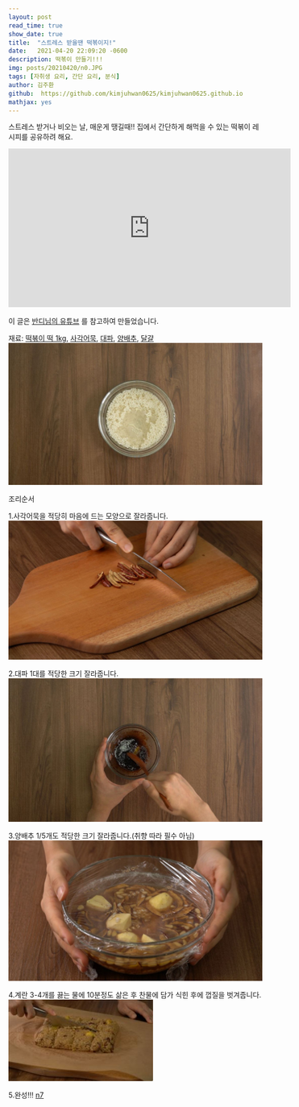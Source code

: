 ```yaml
---
layout: post
read_time: true
show_date: true
title:  "스트레스 받을땐 떡볶이지!"
date:   2021-04-20 22:09:20 -0600
description: 떡볶이 만들기!!!
img: posts/20210420/n0.JPG
tags: [자취생 요리, 간단 요리, 분식]
author: 김주환
github:  https://github.com/kimjuhwan0625/kimjuhwan0625.github.io
mathjax: yes
---
```

스트레스 받거나 비오는 날, 매운게 땡길때!! 집에서 간단하게 해먹을 수 있는 떡볶이 레시피를 공유하려 해요.

<iframe width="560" height="315" src="https://www.youtube.com/watch?v=aIgelu5E608" title="YouTube video player" frameborder="0" allow="accelerometer; autoplay; clipboard-write; encrypted-media; gyroscope; picture-in-picture" allowfullscreen></iframe>

이 글은 [반디님의 유튜브](https://www.youtube.com/watch?v=aIgelu5E608) 를 참고하여 만들었습니다. 

재료: [떡볶이 떡 1kg](https://www.coupang.com/vp/products/1548173516?itemId=2650025169&vendorItemId=70640893745&pickType=COU_PICK&q=%EB%96%A1%EB%B3%B6%EC%9D%B4+%EB%96%A1&itemsCount=36&searchId=72f39bd5adac4df0b0051eebc1d7d43a&rank=1), [사각어묵](https://www.coupang.com/vp/products/305534661?itemId=962884565&vendorItemId=5365567200&pickType=COU_PICK&q=%EC%82%AC%EA%B0%81+%EC%96%B4%EB%AC%B5&itemsCount=36&searchId=16e9559ead414f25a8c5e1cfec5f98fa&rank=0), [대파](https://www.coupang.com/vp/products/4697181065?itemId=5911958170&vendorItemId=73210037048&q=%EB%8C%80%ED%8C%8C&itemsCount=36&searchId=9b4540ecb1f245ac89c72a97b2f50e25&rank=1&isAddedCart=), [양배추](https://www.coupang.com/vp/products/1496018001?itemId=2569107215&vendorItemId=70561480254&pickType=COU_PICK&q=%EC%96%91%EB%B0%B0%EC%B6%94&itemsCount=36&searchId=b1dfbab68ccd4cf4b82cad6c08fc22a6&rank=1), [달걀](https://www.coupang.com/vp/products/1524568260?itemId=2615859407&vendorItemId=70606896211&q=%EA%B3%84%EB%9E%80&itemsCount=36&searchId=24c200cd95d1450089382f61789041f6&rank=1)
![n2](./assets\img\posts\20210420\n2.JPG)

조리순서

1.사각어묵을 적당히 마음에 드는 모양으로 잘라줍니다.
![n3](./assets\img\posts\20210420\n3.JPG)

2.대파 1대를 적당한 크기 잘라줍니다.
![n4](./assets\img\posts\20210420\n4.JPG)

3.양배추 1/5개도 적당한 크기 잘라줍니다.(취향 따라 필수 아님)
![n5](./assets\img\posts\20210420\n5.JPG)

4.계란 3-4개를 끓는 물에 10분정도 삶은 후 찬물에 담가 식힌 후에 껍질을 벗겨줍니다.
![n6](./assets\img\posts\20210420\n6.JPG)

5.완성!!!
[n7](./assets\img\posts\20210420\n7.JPG)



